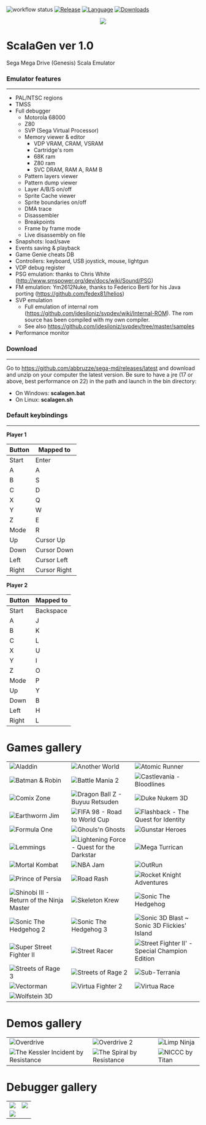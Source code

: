 ![workflow status](https://github.com/abbruzze/sega-md/actions/workflows/scala.yml/badge.svg)
[![Release](https://img.shields.io/github/v/release/abbruzze/sega-md)](https://github.com/abbruzze/sega-md/releases)
[![Language](https://img.shields.io/github/languages/top/abbruzze/sega-md)]()
[![Downloads](https://img.shields.io/github/downloads/abbruzze/sega-md/total)](https://github.com/abbruzze/sega-md/releases/latest)

<p align="center">
  <img src="images/logo.png">
</p>

# ScalaGen ver 1.0
Sega Mega Drive (Genesis) Scala Emulator

### Emulator features
-----------
- PAL/NTSC regions
- TMSS
- Full debugger
  - Motorola 68000
  - Z80
  - SVP (Sega Virtual Processor)
  - Memory viewer & editor
      - VDP VRAM, CRAM, VSRAM
      - Cartridge's rom
      - 68K ram
      - Z80 ram
      - SVC DRAM, RAM A, RAM B
  - Pattern layers viewer
  - Pattern dump viewer
  - Layer A/B/S on/off
  - Sprite Cache viewer
  - Sprite boundaries on/off
  - DMA trace
  - Disassembler
  - Breakpoints
  - Frame by frame mode
  - Live disassembly on file
- Snapshots: load/save
- Events saving & playback
- Game Genie cheats DB
- Controllers: keyboard, USB joystick, mouse, lightgun
- VDP debug register
- PSG emulation: thanks to Chris White (http://www.smspower.org/dev/docs/wiki/Sound/PSG)
- FM emulation: Ym2612Nuke, thanks to Federico Berti for his Java porting (https://github.com/fedex81/helios)
- SVP emulation
  - Full emulation of internal rom (https://github.com/jdesiloniz/svpdev/wiki/Internal-ROM). The rom source has been compiled with my own compiler.
  - See also https://github.com/jdesiloniz/svpdev/tree/master/samples
- Performance monitor

### Download
-----------
Go to https://github.com/abbruzze/sega-md/releases/latest and download and unzip on your computer the latest version.
Be sure to have a jre (17 or above, best performance on 22) in the path and launch in the bin directory:
- On Windows: **scalagen.bat**
- On Linux: **scalagen.sh**

### Default keybindings
-----------

**Player 1**

 Button        | Mapped to
 --------------|-------------
 Start         | Enter
 A             | A
 B             | S
 C             | D
 X             | Q
 Y             | W
 Z             | E
 Mode          | R
 Up            | Cursor Up
 Down          | Cursor Down
 Left          | Cursor Left
 Right         | Cursor Right


**Player 2**

  Button        | Mapped to
 --------------|-------------
 Start         | Backspace
 A             | J
 B             | K
 C             | L
 X             | U
 Y             | I
 Z             | O
 Mode          | P
 Up            | Y
 Down          | B
 Left          | H
 Right         | L

# Games gallery
||||
|-|-|-|
|![](images/aladdin.PNG "Aladdin")|![](images/anotherworld.PNG "Another World")|![](images/atomicrunner.PNG "Atomic Runner")|
|![](images/batman_robin.PNG "Batman & Robin")|![](images/battlemania2.PNG "Battle Mania 2")|![](images/castelvania.PNG "Castlevania - Bloodlines")|
|![](images/comix.PNG "Comix Zone")|![](images/dragonball.PNG "Dragon Ball Z - Buyuu Retsuden")|![](images/dukenukem.PNG "Duke Nukem 3D")|
|![](images/Earthworm.PNG "Earthworm Jim")|![](images/fifa98.PNG "FIFA 98 - Road to World Cup")|![](images/flashback.PNG "Flashback - The Quest for Identity")|
|![](images/formula1.PNG "Formula One")|![](images/ghost.PNG "Ghouls'n Ghosts")|![](images/gunstarheroes.PNG "Gunstar Heroes")|
|![](images/lemmings.PNG "Lemmings")|![](images/lighteningforce.PNG "Lightening Force - Quest for the Darkstar")|![](images/megaturrican.PNG "Mega Turrican")|
|![](images/mk1.PNG "Mortal Kombat")|![](images/nbajam.PNG "NBA Jam")|![](images/outrun.PNG "OutRun")|
|![](images/pop.PNG "Prince of Persia")|![](images/roadrash.PNG "Road Rash")|![](images/rocketnight.PNG "Rocket Knight Adventures")|
|![](images/shinobi3.PNG "Shinobi III - Return of the Ninja Master")|![](images/skeletoncrew.PNG "Skeleton Krew")|![](images/sonic1.PNG "Sonic The Hedgehog")|
|![](images/sonic2.PNG "Sonic The Hedgehog 2")|![](images/sonic3.PNG "Sonic The Hedgehog 3")|![](images/sonic3d.PNG "Sonic 3D Blast ~ Sonic 3D Flickies' Island")|
|![](images/ssf2.PNG "Super Street Fighter II")|![](images/streeracer.PNG "Street Racer")|![](images/streetfight2.PNG "Street Fighter II' - Special Champion Edition")|
|![](images/streetofrage3.PNG "Streets of Rage 3")|![](images/streetsofrage.PNG "Streets of Rage 2")|![](images/subterrania.PNG "Sub-Terrania")|
|![](images/vectorman.PNG "Vectorman")|![](images/virtuafighter2.PNG "Virtua Fighter 2")|![](images/vr.PNG "Virtua Race")|
|![](images/wolfstein3d.PNG "Wolfstein 3D")|||

# Demos gallery
||||
|-|-|-|
|![](images/titanoverdrive.PNG "Overdrive")|![](images/titanoverdrive2.PNG "Overdrive 2")|![](images/limpninja.PNG "Limp Ninja")|
|![](images/The_Kessler_Incident_by_Resistance_2023.PNG "The Kessler Incident by Resistance")|![](images/The_Spiral_by_Resistance.PNG "The Spiral by Resistance")|![](images/titan_niccc.PNG "NICCC by Titan")|

# Debugger gallery
|||
|-|-|
|![](images/debugger.PNG)|![](images/debugger2.PNG)|
|![](images/perfmonitor.PNG)||
